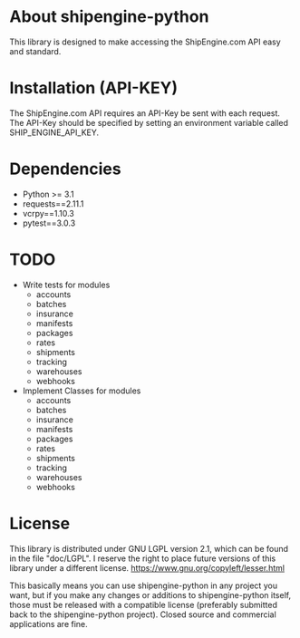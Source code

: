 # About shipengine-python
This library is designed to make accessing the ShipEngine.com API easy and standard.

# Installation (API-KEY)
The ShipEngine.com API requires an API-Key be sent with each request.  The API-Key should
be specified by setting an environment variable called SHIP_ENGINE_API_KEY.

# Dependencies
* Python >= 3.1
* requests==2.11.1
* vcrpy==1.10.3
* pytest==3.0.3

# TODO
* Write tests for modules
    * accounts
    * batches
    * insurance
    * manifests
    * packages
    * rates
    * shipments
    * tracking
    * warehouses
    * webhooks
* Implement Classes for modules
    * accounts
    * batches
    * insurance
    * manifests
    * packages
    * rates
    * shipments
    * tracking
    * warehouses
    * webhooks
    
# License
This library is distributed under GNU LGPL version 2.1, which can be found in the file "doc/LGPL". I reserve the right to place future versions of this library under a different license. https://www.gnu.org/copyleft/lesser.html

This basically means you can use shipengine-python in any project you want, but if you make any changes or additions to shipengine-python itself, those must be released with a compatible license (preferably submitted back to the shipengine-python project). Closed source and commercial applications are fine.
